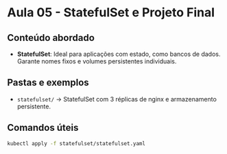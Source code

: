 # Aula 05 - StatefulSet e Projeto Final

## Conteúdo abordado

- **StatefulSet**: Ideal para aplicações com estado, como bancos de dados. Garante nomes fixos e volumes persistentes individuais.

## Pastas e exemplos

- `statefulset/` → StatefulSet com 3 réplicas de nginx e armazenamento persistente.

## Comandos úteis

```bash
kubectl apply -f statefulset/statefulset.yaml
```

